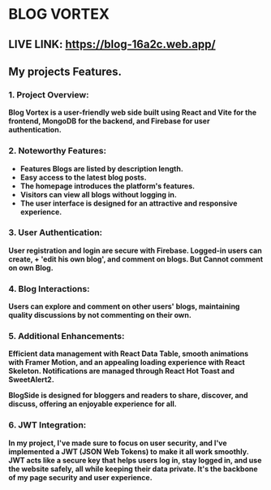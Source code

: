 # BLOG VORTEX
## LIVE LINK: https://blog-16a2c.web.app/

## My projects Features.
### 1. Project Overview:
__Blog Vortex is a user-friendly web side built using React and Vite for the frontend, MongoDB for the backend, and Firebase for user authentication.__

### 2. Noteworthy Features: 

+ __Features Blogs are listed by description length.__
+ __Easy access to the latest blog posts.__
+ __The homepage introduces the platform's features.__
+ __Visitors can view all blogs without logging in.__
+ __The user interface is designed for an attractive and responsive experience.__
### 3. User Authentication:
 __User registration and login are secure with Firebase. Logged-in users can create, + 'edit his own blog', and comment on blogs. But Cannot comment on own Blog.__

### 4. Blog Interactions:
__Users can explore and comment on other users' blogs, maintaining quality discussions by not commenting on their own.__

### 5. Additional Enhancements:
__Efficient data management with React Data Table, smooth animations with Framer Motion, and an appealing loading experience with React Skeleton. Notifications are managed through React Hot Toast and SweetAlert2.__

__BlogSide is designed for bloggers and readers to share, discover, and discuss, offering an enjoyable experience for all.__

### 6. JWT Integration:
__In my project, I've made sure to focus on user security, and I've implemented a JWT (JSON Web Tokens) to make it all work smoothly. JWT acts like a secure key that helps users log in, stay logged in, and use the website safely, all while keeping their data private. It's the backbone of my page security and user experience.__
